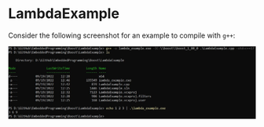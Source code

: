 # LambdaExample

Consider the following screenshot for an example to compile with `g++`:

![Lambda Example](./gcc_compile_cmd.jpg)
